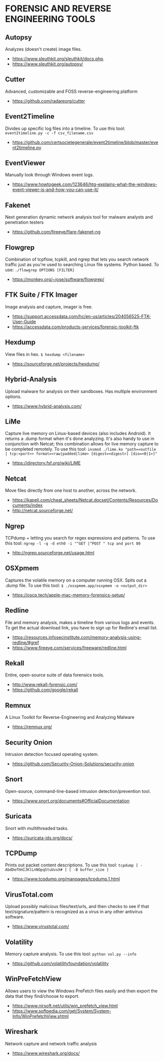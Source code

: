 # FORENSIC AND REVERSE ENGINEERING TOOLS

## Autopsy
Analyzes (doesn't create) image files.
- https://www.sleuthkit.org/sleuthkit/docs.php.
- https://www.sleuthkit.org/autopsy/

## Cutter 
Advanced, customizable and FOSS reverse-engineering platform
- https://github.com/radareorg/cutter

## Event2Timeline
Divides up specific log files into a timeline.
To use this tool: ```event2timeline.py -c -f csv_filename.csv```
- https://github.com/certsocietegenerale/event2timeline/blob/master/event2timeline.py

## EventViewer
Manually look through Windows event logs.
- https://www.howtogeek.com/123646/htg-explains-what-the-windows-event-viewer-is-and-how-you-can-use-it/

## Fakenet
Next generation dynamic network analysis tool for malware analysts and penetration testers
- https://github.com/fireeye/flare-fakenet-ng

## Flowgrep
Combination of tcpflow, tcpkill, and ngrep that lets you search network traffic just as you're used to searching Linux file systems. Python based. To use: ```./flowgrep OPTIONS [FILTER]```
- https://monkey.org/~jose/software/flowgrep/

## FTK Suite / FTK Imager
Image analysis and capture, imager is free.
- https://support.accessdata.com/hc/en-us/articles/204056525-FTK-User-Guide
- https://accessdata.com/products-services/forensic-toolkit-ftk

## Hexdump
View files in hex. ```$ hexdump <filename>```
- https://sourceforge.net/projects/hexdump/

## Hybrid-Analysis
Upload malware for analysis on their sandboxes. Has multiple environment options.
- https://www.hybrid-analysis.com/

## LiMe
Capture live memory on Linux-based devices (also includes Android). It returns a .dump format when it's done analyzing. It's also handy to use in conjunction with Netcat; this combination allows for live memory capture to be completed remotely.
To use this tool: ```insmod ./lime.ko "path=<outfile | tcp:<port>> format=<raw|padded|lime> [digest=<digest>] [dio=<0|1>]"```
- https://directory.fsf.org/wiki/LiME

## Netcat
Move files directly from one host to another, across the network. 
- https://kapeli.com/cheat_sheets/Netcat.docset/Contents/Resources/Documents/index 
- http://netcat.sourceforge.net/

## Ngrep
TCPdump + letting you search for regex expressions and patterns. To use this tool: ```ngrep -l -q -d eth0 -i "^GET |^POST " tcp and port 80```
- http://ngrep.sourceforge.net/usage.html

## OSXpmem
Captures the volatile memory on a computer running OSX. Spits out a .dump file.
To use this tool: ```$ ./osxpmem.app/osxpmem -o <output_dir>```
- https://oscp.tech/apple-mac-memory-forensics-setup/

## Redline
File and memory analysis, makes a timeline from various logs and events. To get the actual download link, you have to sign up for Redline's email list.
- https://resources.infosecinstitute.com/memory-analysis-using-redline/#gref
- https://www.fireeye.com/services/freeware/redline.html

## Rekall
Entire, open-source suite of data forensics tools.
- http://www.rekall-forensic.com/
- https://github.com/google/rekall

## Remnux
A Linux Toolkit for Reverse-Engineering and Analyzing Malware
- https://remnux.org/

## Security Onion
Intrusion detection focused operating system.
- https://github.com/Security-Onion-Solutions/security-onion

## Snort
Open-source, command-line-based intrusion detection/prevention tool. 
- https://www.snort.org/documents#OfficialDocumentation

## Suricata
Snort with multithreaded tasks. 
- https://suricata-ids.org/docs/

## TCPDump
Prints out packet content descriptions. To use this tool: ```tcpdump [ -AbdDefhHIJKlLnNOpqStuUvxX# ] [ -B buffer_size ]``` 
- https://www.tcpdump.org/manpages/tcpdump.1.html

## VirusTotal.com
Upload possibly malicious files/text/urls, and then checks to see if that text/signature/pattern is recognized as a virus in any other antivirus software.
- https://www.virustotal.com/

## Volatility
Memory capture analysis. To use this tool: ```python vol.py --info```
- https://github.com/volatilityfoundation/volatility

## WinPreFetchView
Allows users to view the Windows PreFetch files easily and then export the data that they find/choose to export.
- https://www.nirsoft.net/utils/win_prefetch_view.html
- https://www.softpedia.com/get/System/System-Info/WinPrefetchView.shtml

## Wireshark
Network capture and network traffic analysis
- https://www.wireshark.org/docs/

